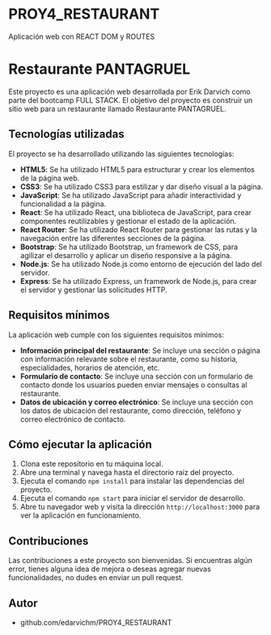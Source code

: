 # PROY4_RESTAURANT
Aplicación web con REACT DOM y ROUTES

# Restaurante PANTAGRUEL

Este proyecto es una aplicación web desarrollada por Erik Darvich como parte del bootcamp FULL STACK. El objetivo del proyecto es construir un sitio web para un restaurante llamado Restaurante PANTAGRUEL.

## Tecnologías utilizadas

El proyecto se ha desarrollado utilizando las siguientes tecnologías:

- **HTML5**: Se ha utilizado HTML5 para estructurar y crear los elementos de la página web.
- **CSS3**: Se ha utilizado CSS3 para estilizar y dar diseño visual a la página.
- **JavaScript**: Se ha utilizado JavaScript para añadir interactividad y funcionalidad a la página.
- **React**: Se ha utilizado React, una biblioteca de JavaScript, para crear componentes reutilizables y gestionar el estado de la aplicación.
- **React Router**: Se ha utilizado React Router para gestionar las rutas y la navegación entre las diferentes secciones de la página.
- **Bootstrap**: Se ha utilizado Bootstrap, un framework de CSS, para agilizar el desarrollo y aplicar un diseño responsive a la página.
- **Node.js**: Se ha utilizado Node.js como entorno de ejecución del lado del servidor.
- **Express**: Se ha utilizado Express, un framework de Node.js, para crear el servidor y gestionar las solicitudes HTTP.

## Requisitos mínimos

La aplicación web cumple con los siguientes requisitos mínimos:

- **Información principal del restaurante**: Se incluye una sección o página con información relevante sobre el restaurante, como su historia, especialidades, horarios de atención, etc.
- **Formulario de contacto**: Se incluye una sección con un formulario de contacto donde los usuarios pueden enviar mensajes o consultas al restaurante.
- **Datos de ubicación y correo electrónico**: Se incluye una sección con los datos de ubicación del restaurante, como dirección, teléfono y correo electrónico de contacto.

## Cómo ejecutar la aplicación

1. Clona este repositorio en tu máquina local.
2. Abre una terminal y navega hasta el directorio raíz del proyecto.
3. Ejecuta el comando `npm install` para instalar las dependencias del proyecto.
4. Ejecuta el comando `npm start` para iniciar el servidor de desarrollo.
5. Abre tu navegador web y visita la dirección `http://localhost:3000` para ver la aplicación en funcionamiento.

## Contribuciones

Las contribuciones a este proyecto son bienvenidas. Si encuentras algún error, tienes alguna idea de mejora o deseas agregar nuevas funcionalidades, no dudes en enviar un pull request.

## Autor

- github.com/edarvichm/PROY4_RESTAURANT
